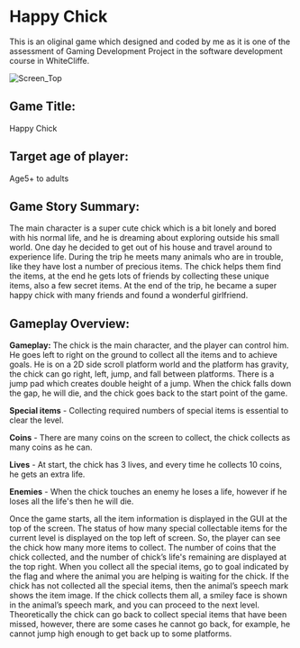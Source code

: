 # Happy Chick
This is an oliginal game which designed and coded by me as it is one of the assessment of Gaming Development Project in the software development course in WhiteCliffe.

![Screen_Top](https://user-images.githubusercontent.com/79613044/236743899-4455585d-66ca-4ec8-b7de-ac7b9f24586c.png)

## Game Title: 
Happy Chick

## Target age of player:
Age5+ to adults

## Game Story Summary:
The main character is a super cute chick which is a bit lonely and bored with his normal life, and he is dreaming about exploring outside his small world. One day he decided to get out of his house and travel around to experience life. During the trip he meets many animals who are in trouble, like they have lost a number of precious items. The chick helps them find the items, at the end he gets lots of friends by collecting these unique items, also a few secret items. At the end of the trip, he became a super happy chick with many friends and found a wonderful girlfriend.

## Gameplay Overview:
**Gameplay:** The chick is the main character, and the player can control him. He goes left to right on the ground to collect all the items and to achieve goals. He is on a 2D side scroll platform world and the platform has gravity, the chick can go right, left, jump, and fall between platforms. There is a jump pad which creates double height of a jump. When the chick falls down the gap, he will die, and the chick goes back to the start point of the game.

**Special items** - Collecting required numbers of special items is essential to clear the level.

**Coins** - There are many coins on the screen to collect, the chick collects as many coins as he can.

**Lives** - At start, the chick has 3 lives, and every time he collects 10 coins, he gets an extra life.

**Enemies** - When the chick touches an enemy he loses a life, however if he loses all the life's then he will die.

Once the game starts, all the item information is displayed in the GUI at the top of the screen. The status of how many special collectable items for the current level is displayed on the top left of screen. So, the player can see the chick how many more items to collect. The number of coins that the chick collected, and the number of chick’s life's remaining are displayed at the top right. 
When you collect all the special items, go to goal indicated by the flag and where the animal you are helping is waiting for the chick. If the chick has not collected all the special items, then the animal’s speech mark shows the item image. If the chick collects them all, a smiley face is shown in the animal’s speech mark, and you can proceed to the next level. Theoretically the chick can go back to collect special items that have been missed, however, there are some cases he cannot go back, for example, he cannot jump high enough to get back up to some platforms.
